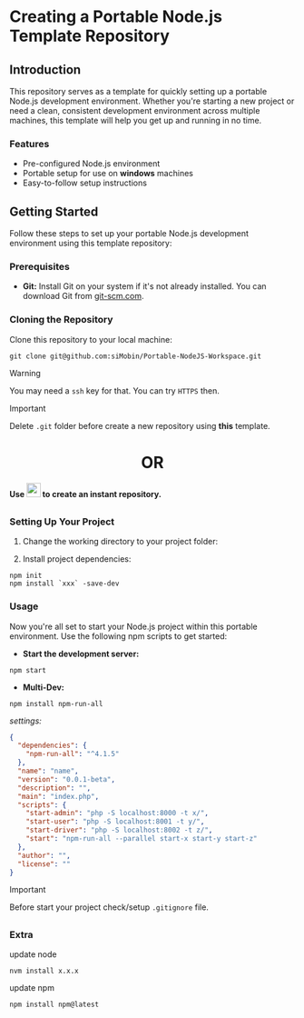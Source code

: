 # Creating a Portable Node.js Template Repository

## Introduction

This repository serves as a template for quickly setting up a portable Node.js development environment. Whether you're starting a new project or need a clean, consistent development environment across multiple machines, this template will help you get up and running in no time.

### Features

- Pre-configured Node.js environment
- Portable setup for use on **windows** machines
- Easy-to-follow setup instructions

## Getting Started

Follow these steps to set up your portable Node.js development environment using this template repository:

### Prerequisites

- **Git:** Install Git on your system if it's not already installed. You can download Git from [git-scm.com](https://git-scm.com/).

### Cloning the Repository

Clone this repository to your local machine:

```shell
git clone git@github.com:siMobin/Portable-NodeJS-Workspace.git
```

> [!WARNING]
> You may need a `ssh` key for that. You can try `HTTPS` then.

> [!IMPORTANT]  
> Delete `.git` folder before create a new repository using **this** template.

<h1 align="center">OR</h1>

<h4>Use <img src="https://img.shields.io/badge/Use this template-2ea043?logo=drop-down&logoColor=white&style=for-the-badge" height="25"/> to create an instant repository.</h4>

##

##

##

### Setting Up Your Project

1. Change the working directory to your project folder:

2. Install project dependencies:

```shell
npm init
npm install `xxx` -save-dev
```

### Usage

Now you're all set to start your Node.js project within this portable environment. Use the following npm scripts to get started:

- **Start the development server:**

```shell
npm start
```

- **Multi-Dev:**

```shell
npm install npm-run-all
```

_settings:_

```json
{
  "dependencies": {
    "npm-run-all": "^4.1.5"
  },
  "name": "name",
  "version": "0.0.1-beta",
  "description": "",
  "main": "index.php",
  "scripts": {
    "start-admin": "php -S localhost:8000 -t x/",
    "start-user": "php -S localhost:8001 -t y/",
    "start-driver": "php -S localhost:8002 -t z/",
    "start": "npm-run-all --parallel start-x start-y start-z"
  },
  "author": "",
  "license": ""
}
```

> [!IMPORTANT]  
> Before start your project check/setup `.gitignore` file.

##

### Extra

update node

```shell
nvm install x.x.x
```

update npm

```shell
npm install npm@latest
```

